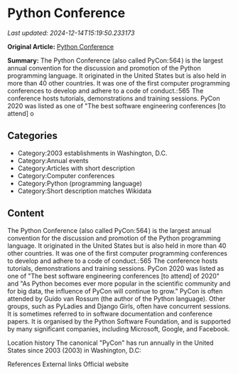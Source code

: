 # Python Conference

_Last updated: 2024-12-14T15:19:50.233173_

**Original Article:** [Python Conference](https://en.wikipedia.org/wiki/Python_Conference)

**Summary:** The Python Conference (also called PyCon: 564 ) is the largest annual convention for the discussion and promotion of the Python programming language. It originated in the United States but is also held in more than 40 other countries. It was one of the first computer programming conferences to develop and adhere to a code of conduct.: 565  The conference hosts tutorials, demonstrations and training sessions.
PyCon 2020 was listed as one of "The best software engineering conferences [to attend] o

## Categories
- Category:2003 establishments in Washington, D.C.
- Category:Annual events
- Category:Articles with short description
- Category:Computer conferences
- Category:Python (programming language)
- Category:Short description matches Wikidata

## Content

The Python Conference (also called PyCon: 564 ) is the largest annual convention for the discussion and promotion of the Python programming language. It originated in the United States but is also held in more than 40 other countries. It was one of the first computer programming conferences to develop and adhere to a code of conduct.: 565  The conference hosts tutorials, demonstrations and training sessions.
PyCon 2020 was listed as one of "The best software engineering conferences [to attend] of 2020" and "As Python becomes ever more popular in the scientific community and for big data, the influence of PyCon will continue to grow." PyCon is often attended by Guido van Rossum (the author of the Python language). Other groups, such as PyLadies and Django Girls, often have concurrent sessions.
It is sometimes referred to in software documentation and conference papers.
It is organised by the Python Software Foundation, and is supported by many significant companies, including Microsoft, Google, and Facebook.

Location history
The canonical "PyCon" has run annually in the United States since 2003 (2003) in Washington, D.C:

References
External links
Official website